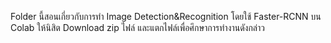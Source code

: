 Folder นี้สอนเกี่ยวกับการทำ Image Detection&Recognition โดยใช้ Faster-RCNN บน Colab ให้นิสิต Download zip ไฟล์ และแตกไฟล์เพื่อศึกษาการทำงานดังกล่าว
